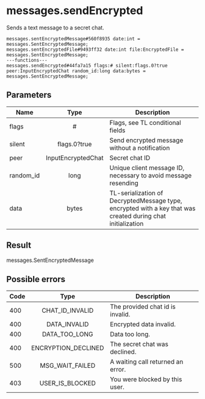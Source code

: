 # messages.sendEncrypted
Sends a text message to a secret chat.

```
messages.sentEncryptedMessage#560f8935 date:int = messages.SentEncryptedMessage;
messages.sentEncryptedFile#9493ff32 date:int file:EncryptedFile = messages.SentEncryptedMessage;
---functions---
messages.sendEncrypted#44fa7a15 flags:# silent:flags.0?true peer:InputEncryptedChat random_id:long data:bytes = messages.SentEncryptedMessage;
```

## Parameters
| Name | Type | Description |
| ---- | :----: | ----------- |
| flags | # | Flags, see TL conditional fields |
| silent | flags.0?true | Send encrypted message without a notification |
| peer | InputEncryptedChat | Secret chat ID |
| random_id | long | Unique client message ID, necessary to avoid message resending |
| data | bytes | TL-serialization of DecryptedMessage type, encrypted with a key that was created during chat initialization |


## Result
messages.SentEncryptedMessage

## Possible errors
| Code | Type | Description |
| ---- | :----: | ----------- |
| 400 | CHAT_ID_INVALID | The provided chat id is invalid. |
| 400 | DATA_INVALID | Encrypted data invalid. |
| 400 | DATA_TOO_LONG | Data too long. |
| 400 | ENCRYPTION_DECLINED | The secret chat was declined. |
| 500 | MSG_WAIT_FAILED | A waiting call returned an error. |
| 403 | USER_IS_BLOCKED | You were blocked by this user. |

